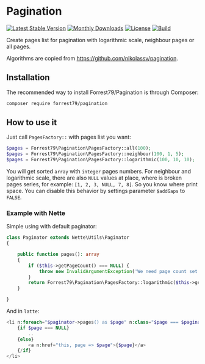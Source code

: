 # Pagination

[![Latest Stable Version](https://poser.pugx.org/forrest79/pagination/v)](//packagist.org/packages/forrest79/pagination)
[![Monthly Downloads](https://poser.pugx.org/forrest79/pagination/d/monthly)](//packagist.org/packages/forrest79/pagination)
[![License](https://poser.pugx.org/forrest79/pagination/license)](//packagist.org/packages/forrest79/pagination)
[![Build](https://github.com/forrest79/Pagination/actions/workflows/build.yml/badge.svg?branch=master)](https://github.com/forrest79/Pagination/actions/workflows/build.yml)

Create pages list for pagination with logarithmic scale, neighbour pages or all pages.

Algorithms are copied from https://github.com/nikolassv/pagination.


## Installation

The recommended way to install Forrest79/Pagination is through Composer:

```sh
composer require forrest79/pagination
```


## How to use it

Just call `PagesFactory::` with pages list you want:

```php
$pages = Forrest79\Pagination\PagesFactory::all(100);
$pages = Forrest79\Pagination\PagesFactory::neighbour(100, 1, 5);
$pages = Forrest79\Pagination\PagesFactory::logarithmic(100, 10, 10);
```

You will get sorted `array` with `integer` pages numbers. For neighbour and logarithmic scale, there are also `NULL` values at place, where is broken pages series, for example: `[1, 2, 3, NULL, 7, 8]`. So you know where print space. You can disable this behavior by settings parameter `$addGaps` to `FALSE`.

### Example with Nette

Simple using with default paginator:

```php
class Paginator extends Nette\Utils\Paginator
{

	public function pages(): array
	{
		if ($this->getPageCount() === NULL) {
			throw new InvalidArgumentException('We need page count set to generate pages list');
		}
		return Forrest79\Pagination\PagesFactory::logarithmic($this->getPageCount(), $this->getPage(), 10);
	}

}
```

And in `latte`:

```php
<li n:foreach="$paginator->pages() as $page" n:class="$page === $paginator->getPage() ? active, $page === NULL ? disabled">
	{if $page === NULL}
		..
	{else}
		<a n:href="this, page => $page">{$page}</a>
	{/if}
</li>
```
